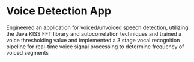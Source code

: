 # Voice Detection App

Engineered an application for voiced/unvoiced speech detection, utilizing the Java KISS FFT library and
autocorrelation techniques and trained a voice thresholding value and implemented a 3 stage vocal recognition pipeline for real-time voice signal
processing to determine frequency of voiced segments
